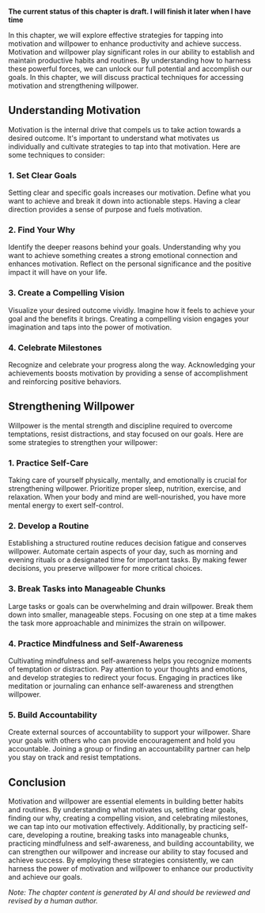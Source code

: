 **The current status of this chapter is draft. I will finish it later when I have time**

In this chapter, we will explore effective strategies for tapping into motivation and willpower to enhance productivity and achieve success. Motivation and willpower play significant roles in our ability to establish and maintain productive habits and routines. By understanding how to harness these powerful forces, we can unlock our full potential and accomplish our goals. In this chapter, we will discuss practical techniques for accessing motivation and strengthening willpower.

Understanding Motivation
------------------------

Motivation is the internal drive that compels us to take action towards a desired outcome. It's important to understand what motivates us individually and cultivate strategies to tap into that motivation. Here are some techniques to consider:

### 1. Set Clear Goals

Setting clear and specific goals increases our motivation. Define what you want to achieve and break it down into actionable steps. Having a clear direction provides a sense of purpose and fuels motivation.

### 2. Find Your Why

Identify the deeper reasons behind your goals. Understanding why you want to achieve something creates a strong emotional connection and enhances motivation. Reflect on the personal significance and the positive impact it will have on your life.

### 3. Create a Compelling Vision

Visualize your desired outcome vividly. Imagine how it feels to achieve your goal and the benefits it brings. Creating a compelling vision engages your imagination and taps into the power of motivation.

### 4. Celebrate Milestones

Recognize and celebrate your progress along the way. Acknowledging your achievements boosts motivation by providing a sense of accomplishment and reinforcing positive behaviors.

Strengthening Willpower
-----------------------

Willpower is the mental strength and discipline required to overcome temptations, resist distractions, and stay focused on our goals. Here are some strategies to strengthen your willpower:

### 1. Practice Self-Care

Taking care of yourself physically, mentally, and emotionally is crucial for strengthening willpower. Prioritize proper sleep, nutrition, exercise, and relaxation. When your body and mind are well-nourished, you have more mental energy to exert self-control.

### 2. Develop a Routine

Establishing a structured routine reduces decision fatigue and conserves willpower. Automate certain aspects of your day, such as morning and evening rituals or a designated time for important tasks. By making fewer decisions, you preserve willpower for more critical choices.

### 3. Break Tasks into Manageable Chunks

Large tasks or goals can be overwhelming and drain willpower. Break them down into smaller, manageable steps. Focusing on one step at a time makes the task more approachable and minimizes the strain on willpower.

### 4. Practice Mindfulness and Self-Awareness

Cultivating mindfulness and self-awareness helps you recognize moments of temptation or distraction. Pay attention to your thoughts and emotions, and develop strategies to redirect your focus. Engaging in practices like meditation or journaling can enhance self-awareness and strengthen willpower.

### 5. Build Accountability

Create external sources of accountability to support your willpower. Share your goals with others who can provide encouragement and hold you accountable. Joining a group or finding an accountability partner can help you stay on track and resist temptations.

Conclusion
----------

Motivation and willpower are essential elements in building better habits and routines. By understanding what motivates us, setting clear goals, finding our why, creating a compelling vision, and celebrating milestones, we can tap into our motivation effectively. Additionally, by practicing self-care, developing a routine, breaking tasks into manageable chunks, practicing mindfulness and self-awareness, and building accountability, we can strengthen our willpower and increase our ability to stay focused and achieve success. By employing these strategies consistently, we can harness the power of motivation and willpower to enhance our productivity and achieve our goals.

*Note: The chapter content is generated by AI and should be reviewed and revised by a human author.*
